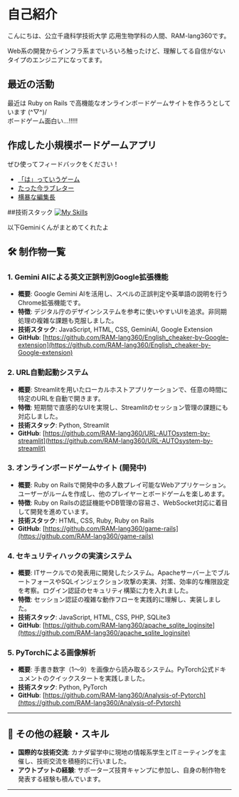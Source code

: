 # 自己紹介

こんにちは、公立千歳科学技術大学 応用生物学科の人間、RAM-lang360です。

Web系の開発からインフラ系までいろいろ触ったけど、理解してる自信がないタイプのエンジニアになってます。

## 最近の活動

最近は Ruby on Rails で高機能なオンラインボードゲームサイトを作ろうとしています (^▽^)/  
ボードゲーム面白い...!!!!!

## 作成した小規模ボードゲームアプリ

ぜひ使ってフィードバックをください！

- [「は」っていうゲーム](https://saying-hua-mirhqfxfv2xuupjewtn4vg.streamlit.app/)
- [たった今ラブレター](https://love-on-time-e6rsbuqcdk4guho7u3ckka.streamlit.app/)
- [横暴な編集長](bad-editor-m9xlfphjc6szmadpdedr66.streamlit.app/)

##技術スタック
[![My Skills](https://skillicons.dev/icons?i=js,html,css,python,php,c,ruby,rails,aws,docker,figma,gcp,sqlite)](https://skillicons.dev)

以下Geminiくんがまとめてくれたよ


## 🛠️ 制作物一覧

### 1. Gemini AIによる英文正誤判別Google拡張機能
- **概要**: Google Gemini AIを活用し、スペルの正誤判定や英単語の説明を行うChrome拡張機能です。
- **特徴**: デジタル庁のデザインシステムを参考に使いやすいUIを追求。非同期処理の複雑な課題も克服しました。
- **技術スタック**: JavaScript, HTML, CSS, GeminiAI, Google Extension
- **GitHub**: [https://github.com/RAM-lang360/English_cheaker-by-Google-extension](https://github.com/RAM-lang360/English_cheaker-by-Google-extension)

### 2. URL自動起動システム
- **概要**: Streamlitを用いたローカルホストアプリケーションで、任意の時間に特定のURLを自動で開きます。
- **特徴**: 短期間で直感的なUIを実現し、Streamlitのセッション管理の課題にも対応しました。
- **技術スタック**: Python, Streamlit
- **GitHub**: [https://github.com/RAM-lang360/URL-AUTOsystem-by-streamlit](https://github.com/RAM-lang360/URL-AUTOsystem-by-streamlit)

### 3. オンラインボードゲームサイト (開発中)
- **概要**: Ruby on Railsで開発中の多人数プレイ可能なWebアプリケーション。ユーザーがルームを作成し、他のプレイヤーとボードゲームを楽しめます。
- **特徴**: Ruby on Railsの認証機能やDB管理の容易さ、WebSocket対応に着目して開発を進めています。
- **技術スタック**: HTML, CSS, Ruby, Ruby on Rails
- **GitHub**: [https://github.com/RAM-lang360/game-rails](https://github.com/RAM-lang360/game-rails)

### 4. セキュリティハックの実演システム
- **概要**: ITサークルでの発表用に開発したシステム。Apacheサーバー上でブルートフォースやSQLインジェクション攻撃の実演、対策、効率的な権限設定を考察。ログイン認証のセキュリティ構築に力を入れました。
- **特徴**: セッション認証の複雑な動作フローを実践的に理解し、実装しました。
- **技術スタック**: JavaScript, HTML, CSS, PHP, SQLite3
- **GitHub**: [https://github.com/RAM-lang360/apache_sqlite_loginsite](https://github.com/RAM-lang360/apache_sqlite_loginsite)

### 5. PyTorchによる画像解析
- **概要**: 手書き数字（1〜9）を画像から読み取るシステム。PyTorch公式ドキュメントのクイックスタートを実践しました。
- **技術スタック**: Python, PyTorch
- **GitHub**: [https://github.com/RAM-lang360/Analysis-of-Pytorch](https://github.com/RAM-lang360/Analysis-of-Pytorch)

---

## 🌟 その他の経験・スキル
* **国際的な技術交流**: カナダ留学中に現地の情報系学生とITミーティングを主催し、技術交流を積極的に行いました。
* **アウトプットの経験**: サポーターズ技育キャンプに参加し、自身の制作物を発表する経験も積んでいます。

---
